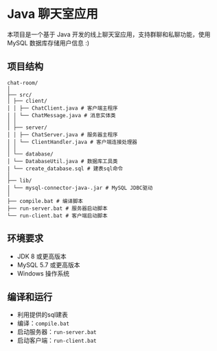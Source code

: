 # Java 聊天室应用

本项目是一个基于 Java 开发的线上聊天室应用，支持群聊和私聊功能，使用 MySQL 数据库存储用户信息 :)

## 项目结构
```
chat-room/
│
├── src/
│ ├── client/
│ │ ├── ChatClient.java # 客户端主程序
│ │ └── ChatMessage.java # 消息实体类
│ │
│ ├── server/
│ │ ├── ChatServer.java # 服务器主程序
│ │ └── ClientHandler.java # 客户端连接处理器
│ │
│ └── database/
│ └── DatabaseUtil.java # 数据库工具类
| └── create_database.sql # 建表sql命令
│
├── lib/
│ └── mysql-connector-java-.jar # MySQL JDBC驱动
│
├── compile.bat # 编译脚本
├── run-server.bat # 服务器启动脚本
└── run-client.bat # 客户端启动脚本
```

## 环境要求
- JDK 8 或更高版本
- MySQL 5.7 或更高版本
- Windows 操作系统

## 编译和运行
- 利用提供的sql建表
- 编译：`compile.bat`
- 启动服务器：`run-server.bat`
- 启动客户端：`run-client.bat`
